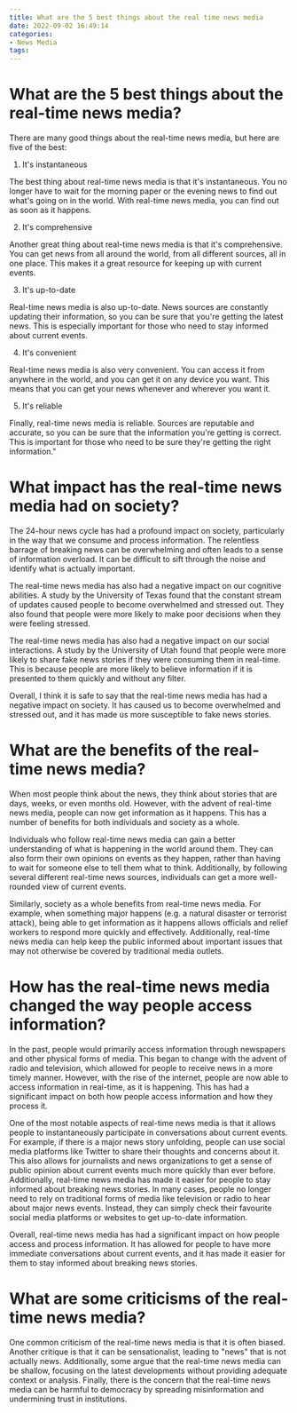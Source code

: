 ```yaml
---
title: What are the 5 best things about the real time news media
date: 2022-09-02 16:49:14
categories:
- News Media
tags:
---
```



#  What are the 5 best things about the real-time news media?

There are many good things about the real-time news media, but here are five of the best:

1. It's instantaneous

The best thing about real-time news media is that it's instantaneous. You no longer have to wait for the morning paper or the evening news to find out what's going on in the world. With real-time news media, you can find out as soon as it happens.

2. It's comprehensive

Another great thing about real-time news media is that it's comprehensive. You can get news from all around the world, from all different sources, all in one place. This makes it a great resource for keeping up with current events.

3. It's up-to-date

Real-time news media is also up-to-date. News sources are constantly updating their information, so you can be sure that you're getting the latest news. This is especially important for those who need to stay informed about current events.

4. It's convenient

Real-time news media is also very convenient. You can access it from anywhere in the world, and you can get it on any device you want. This means that you can get your news whenever and wherever you want it.

5. It's reliable

Finally, real-time news media is reliable. Sources are reputable and accurate, so you can be sure that the information you're getting is correct. This is important for those who need to be sure they're getting the right information."

#  What impact has the real-time news media had on society?

The 24-hour news cycle has had a profound impact on society, particularly in the way that we consume and process information. The relentless barrage of breaking news can be overwhelming and often leads to a sense of information overload. It can be difficult to sift through the noise and identify what is actually important.

The real-time news media has also had a negative impact on our cognitive abilities. A study by the University of Texas found that the constant stream of updates caused people to become overwhelmed and stressed out. They also found that people were more likely to make poor decisions when they were feeling stressed.

The real-time news media has also had a negative impact on our social interactions. A study by the University of Utah found that people were more likely to share fake news stories if they were consuming them in real-time. This is because people are more likely to believe information if it is presented to them quickly and without any filter.

Overall, I think it is safe to say that the real-time news media has had a negative impact on society. It has caused us to become overwhelmed and stressed out, and it has made us more susceptible to fake news stories.

#  What are the benefits of the real-time news media?

When most people think about the news, they think about stories that are days, weeks, or even months old. However, with the advent of real-time news media, people can now get information as it happens. This has a number of benefits for both individuals and society as a whole.

Individuals who follow real-time news media can gain a better understanding of what is happening in the world around them. They can also form their own opinions on events as they happen, rather than having to wait for someone else to tell them what to think. Additionally, by following several different real-time news sources, individuals can get a more well-rounded view of current events.

Similarly, society as a whole benefits from real-time news media. For example, when something major happens (e.g. a natural disaster or terrorist attack), being able to get information as it happens allows officials and relief workers to respond more quickly and effectively. Additionally, real-time news media can help keep the public informed about important issues that may not otherwise be covered by traditional media outlets.

#  How has the real-time news media changed the way people access information?

In the past, people would primarily access information through newspapers and other physical forms of media. This began to change with the advent of radio and television, which allowed for people to receive news in a more timely manner. However, with the rise of the internet, people are now able to access information in real-time, as it is happening. This has had a significant impact on both how people access information and how they process it.

One of the most notable aspects of real-time news media is that it allows people to instantaneously participate in conversations about current events. For example, if there is a major news story unfolding, people can use social media platforms like Twitter to share their thoughts and concerns about it. This also allows for journalists and news organizations to get a sense of public opinion about current events much more quickly than ever before. Additionally, real-time news media has made it easier for people to stay informed about breaking news stories. In many cases, people no longer need to rely on traditional forms of media like television or radio to hear about major news events. Instead, they can simply check their favourite social media platforms or websites to get up-to-date information.

Overall, real-time news media has had a significant impact on how people access and process information. It has allowed for people to have more immediate conversations about current events, and it has made it easier for them to stay informed about breaking news stories.

#  What are some criticisms of the real-time news media?

One common criticism of the real-time news media is that it is often biased. Another critique is that it can be sensationalist, leading to "news" that is not actually news. Additionally, some argue that the real-time news media can be shallow, focusing on the latest developments without providing adequate context or analysis. Finally, there is the concern that the real-time news media can be harmful to democracy by spreading misinformation and undermining trust in institutions.